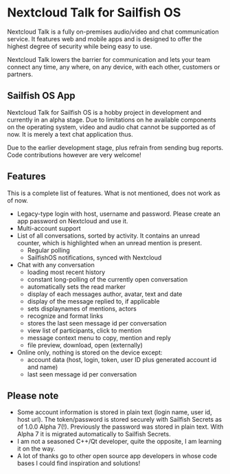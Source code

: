 # Nextcloud Talk for Sailfish OS

Nextcloud Talk is a fully on-premises audio/video and chat communication service. It features web and mobile apps and is designed to offer the highest degree of security while being easy to use.

Nextcloud Talk lowers the barrier for communication and lets your team connect any time, any where, on any device, with each other, customers or partners.

## Sailfish OS App

Nextcloud Talk for Sailfish OS is a hobby project in development and currently in an alpha stage. Due to limitations on he available components on the operating system, video and audio chat cannot be supported as of now. It is merely a text chat application thus.

Due to the earlier development stage, plus refrain from sending bug reports. Code contributions however are very welcome!

## Features

This is a complete list of features. What is not mentioned, does not work as of now.

* Legacy-type login with host, username and password. Please create an app password on Nextcloud and use it.
* Multi-account support
* List of all conversations, sorted by activity. It contains an unread counter, which is highlighted when an unread mention is present.
	- Regular polling
	- SailfishOS notifications, synced with Nextcloud
* Chat with any conversation
	- loading most recent history
	- constant long-polling of the currently open conversation
	- automatically sets the read marker
	- display of each messages author, avatar, text and date
	- display of the message replied to, if applicable
	- sets displaynames of mentions, actors
	- recognize and format links
	- stores the last seen message id per conversation
	- view list of participants, click to mention
	- message context menu to copy, mention and reply
	- file preview, download, open (externally)
* Online only, nothing is stored on the device except:
	- account data (host, login, token, user ID plus generated account id and name)
	- last seen message id per conversation

## Please note

* Some account information is stored in plain text (login name, user id, host url). The token/password is stored securely with Sailfish Secrets as of 1.0.0 Alpha 7(!). Previously the password was stored in plain text. With Alpha 7 it is migrated automatically to Sailfish Secrets.
* I am not a seasoned C++/Qt developer, quite the opposite, I am learning it on the way.
* A lot of thanks go to other open source app developers in whose code bases I could find inspiration and solutions!
